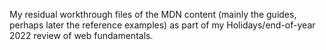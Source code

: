 My residual workthrough files of the MDN content (mainly the guides, perhaps later the reference examples) as part of my Holidays/end-of-year 2022 review of web fundamentals.

